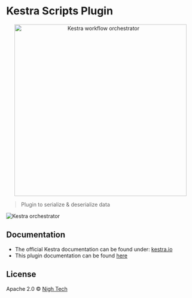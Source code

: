 # Kestra Scripts Plugin

<p align="center">
  <img width="460" src="https://kestra.io/logo.svg"  alt="Kestra workflow orchestrator" />
</p>

> Plugin to serialize & deserialize data

![Kestra orchestrator](https://kestra.io/ui.gif)


## Documentation
* The official Kestra documentation can be found under: [kestra.io](https://kestra.io)
* This plugin documentation can be found [here](https://kestra.io/plugins/task-scripts/)

## License
Apache 2.0 © [Nigh Tech](https://nigh.tech)

